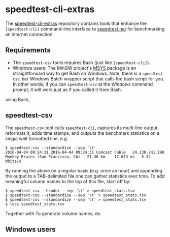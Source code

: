 # speedtest-cli-extras

The [speedtest-cli-extras] repository contains tools that enhance the
`[speedtest-cli]` command-line interface to [speedtest.net] for
benchmarking an internet connection.

## Requirements
* The `speedtest-csv` tools requires Bash (just like `[speedtest-cli]`).
* Windows users: The MinGW project's [MSYS] package is an
straightforward way to get Bash on Windows.  Note, there is a
`speedtest-csv.bat` Windows Batch wrapper script that calls the bash
script for you.  In other words, if you can `speedtest-csv` at the
_Windows_ command prompt, it will work just as if you called it from
Bash.


using Bash,

## speedtest-csv
The `speedtest-csv` tool calls `speedtest-cli`, captures its
multi-line output, reformats it, adds time stamps, and outputs
the benchmark statistics on a _single_ well formatted line, e.g.
```
$ speedtest-csv --standardize --sep '\t'
2016-04-04 09:24:31	2016-04-04 09:24:31	Comcast Cable	24.130.241.190	Monkey Brains (San Francisco, CA)	21.36 km	17.673 ms	5.32 Mbits/s		
```

By running the above on a regular basis (e.g. once an hour) and
appending the output to a TAB-delimited file one can gather statistics
over time.  To add meaningful column names to the top of this file,
start off by:
```
$ speedtest-csv --header --sep '\t' > speedtest_stats.tsv
$ speedtest-csv --standardize --sep '\t' > speedtest_stats.tsv
$ speedtest-csv --standardize --sep '\t' > speedtest_stats.tsv
$ less speedtest_stats.tsv
```

Together with
To generate column names, do

## Windows users

[speedtest-cli-extras]: https://github.com/HenrikBengtsson/speedtest-cli-extras
[speedtest-cli]: https://github.com/sivel/speedtest-cli
[speedtest.net]: http://www.speedtest.net/
[MSYS]: http://www.mingw.org/wiki/msys
